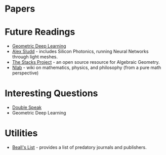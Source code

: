 # Papers

# Future Readings
* [Geometric Deep Learning](https://geometricdeeplearning.com/blogs/)
* [Alex Sludd](https://alexsludds.github.io) - includes Silicon Photonics, running Neural Networks through light meshes.
* [The Stacks Project](https://stacks.math.columbia.edu) - an open source resource for Algebraic Geometry.
* [Nlab](https://ncatlab.org/nlab/show/HomePage) - wiki on mathematics, physics, and philosophy (from a pure math perspective)

# Interesting Questions
* [Double Speak](https://www.youtube.com/watch?v=qP07oyFTRXc)
* Geometric Deep Learning

# Utilities
* [Beall's List](https://beallslist.net) - provides a list of predatory journals and publishers. 

